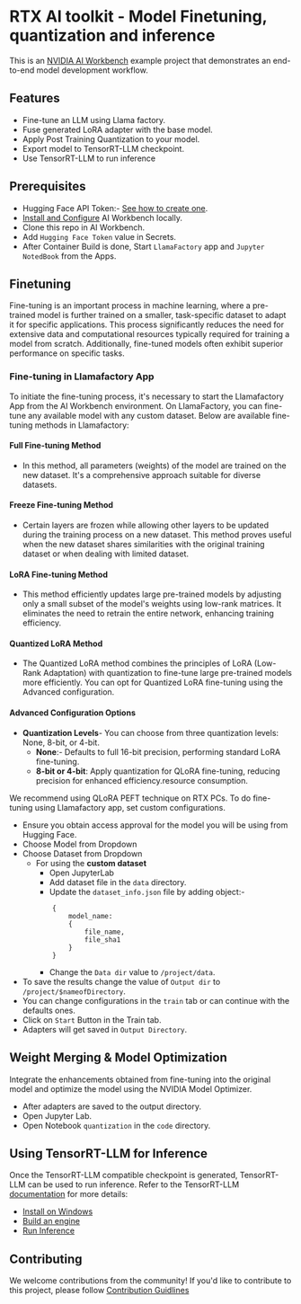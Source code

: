 # RTX AI toolkit - Model Finetuning, quantization and inference

This is an [NVIDIA AI Workbench](https://www.nvidia.com/en-us/deep-learning-ai/solutions/data-science/workbench/) example project that demonstrates an end-to-end model development workflow.

## Features

- Fine-tune an LLM using Llama factory.
- Fuse generated LoRA adapter with the base model.
- Apply Post Training Quantization to your model.
- Export model to TensorRT-LLM checkpoint.
- Use TensorRT-LLM to run inference

## Prerequisites

- Hugging Face API Token:- [See how to create one](https://huggingface.co/docs/hub/en/security-tokens).
- [Install and Configure](https://www.nvidia.com/en-us/deep-learning-ai/solutions/data-science/workbench/) AI Workbench locally.
- Clone this repo in AI Workbench.
- Add `Hugging Face Token` value in Secrets.
- After Container Build is done, Start `LlamaFactory` app and `Jupyter NotedBook` from the Apps.

## Finetuning
Fine-tuning is an important process in machine learning, where a pre-trained model is further trained on a smaller, task-specific dataset to adapt it for specific applications. This process significantly reduces the need for extensive data and computational resources typically required for training a model from scratch. Additionally, fine-tuned models often exhibit superior performance on specific tasks.

### Fine-tuning in Llamafactory App

To initiate the fine-tuning process, it's necessary to start the Llamafactory App from the AI Workbench environment. On LlamaFactory, you can fine-tune any available model with any custom dataset. Below are available fine-tuning methods in Llamafactory:

#### Full Fine-tuning Method
- In this method, all parameters (weights) of the model are trained on the new dataset. It's a comprehensive approach suitable for diverse datasets.

#### Freeze Fine-tuning Method
- Certain layers are frozen while allowing other layers to be updated during the training process on a new dataset. This method proves useful when the new dataset shares similarities with the original training dataset or when dealing with limited dataset.

#### LoRA Fine-tuning Method
- This method efficiently updates large pre-trained models by adjusting only a small subset of the model's weights using low-rank matrices. It eliminates the need to retrain the entire network, enhancing training efficiency.

#### Quantized LoRA Method
- The Quantized LoRA method combines the principles of LoRA (Low-Rank Adaptation) with quantization to fine-tune large pre-trained models more efficiently. You can opt for Quantized LoRA fine-tuning using the Advanced configuration. 

#### Advanced Configuration Options
- **Quantization Levels**- You can choose from three quantization levels: None, 8-bit, or 4-bit.
    - **None**:- Defaults to full 16-bit precision, performing standard LoRA fine-tuning.
    - **8-bit or 4-bit**: Apply quantization for QLoRA fine-tuning, reducing precision for enhanced efficiency.resource consumption.

We recommend using QLoRA PEFT technique on RTX PCs. To do fine-tuning using Llamafactory app, set custom configurations.
- Ensure you obtain access approval for the model you will be using from Hugging Face.
- Choose Model from Dropdown
- Choose Dataset from Dropdown
    - For using the **custom dataset**
        - Open JupyterLab
        - Add dataset file in the `data` directory.
        - Update the `dataset_info.json` file by adding object:-
        ```
            {
                model_name:
                {
                    file_name,
                    file_sha1
                }
            }
        ```
        - Change the `Data dir` value to `/project/data`.
- To save the results change the value of `Output dir` to `/project/$nameofDirectory`.
- You can change configurations in the `train` tab or can continue with the defaults ones.
- Click on `Start` Button in the Train tab.
- Adapters will get saved in `Output Directory`.

## Weight Merging & Model Optimization

Integrate the enhancements obtained from fine-tuning into the original model and optimize the model using the NVIDIA Model Optimizer.

- After adapters are saved to the output directory.
- Open Jupyter Lab.
- Open Notebook `quantization` in the `code` directory.

## Using TensorRT-LLM for Inference
Once the TensorRT-LLM compatible checkpoint is generated, TensorRT-LLM can be used to run inference. Refer to the TensorRT-LLM [documentation](https://nvidia.github.io/TensorRT-LLM/overview.html) for more details:
* [Install on Windows](https://nvidia.github.io/TensorRT-LLM/installation/windows.html)
* [Build an engine](https://nvidia.github.io/TensorRT-LLM/quick-start-guide.html#compile-the-model-into-a-tensorrt-engine)
* [Run Inference](https://nvidia.github.io/TensorRT-LLM/quick-start-guide.html#run-the-model)

## Contributing
We welcome contributions from the community! If you'd like to contribute to this project, please follow [Contribution Guidlines](Contribution.md)